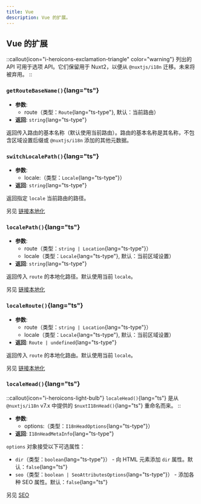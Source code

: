 ```yaml
---
title: Vue
description: Vue 的扩展。
---
```


## Vue 的扩展

::callout{icon="i-heroicons-exclamation-triangle" color="warning"}
列出的 API 可用于选项 API。它们保留用于 Nuxt2，以便从 `@nuxtjs/i18n` 迁移。未来将被弃用。
::

### `getRouteBaseName()`{lang="ts"}

- **参数**:
  - route（类型：`Route`{lang="ts-type"}, 默认：当前路由）
- **返回**: `string`{lang="ts-type"}

返回传入路由的基本名称（默认使用当前路由）。路由的基本名称是其名称，不包含区域设置后缀或 `@nuxtjs/i18n` 添加的其他元数据。

### `switchLocalePath()`{lang="ts"}

- **参数**:
  - locale:（类型：`Locale`{lang="ts-type"}）
- **返回**: `string`{lang="ts-type"}

返回指定 `locale` 当前路由的路径。

另见 [链接本地化](/docs/getting-started/usage)

### `localePath()`{lang="ts"}

- **参数**:
  - route（类型：`string | Location`{lang="ts-type"}）
  - locale（类型：`Locale`{lang="ts-type"}, 默认：当前区域设置）
- **返回**: `string`{lang="ts-type"}

返回传入 `route` 的本地化路径。默认使用当前 `locale`。

另见 [链接本地化](/docs/getting-started/usage)

### `localeRoute()`{lang="ts"}

- **参数**:
  - route（类型：`string | Location`{lang="ts-type"}）
  - locale（类型：`Locale`{lang="ts-type"}, 默认：当前区域设置）
- **返回**: `Route | undefined`{lang="ts-type"}

返回传入 `route` 的本地化路由。默认使用当前 `locale`。

另见 [链接本地化](/docs/getting-started/usage)

### `localeHead()`{lang="ts"}

::callout{icon="i-heroicons-light-bulb"}
`localeHead()`{lang="ts"} 是从 `@nuxtjs/i18n` v7.x 中提供的 `$nuxtI18nHead()`{lang="ts"} 重命名而来。
::

- **参数**:
  - options:（类型：`I18nHeadOptions`{lang="ts-type"}）
- **返回**: `I18nHeadMetaInfo`{lang="ts-type"}

`options` 对象接受以下可选属性：

- `dir`（类型：`boolean`{lang="ts-type"}） - 向 HTML 元素添加 `dir` 属性。默认：`false`{lang="ts"}
- `seo`（类型：`boolean | SeoAttributesOptions`{lang="ts-type"}） - 添加各种 SEO 属性。默认：`false`{lang="ts"}

另见 [SEO](/docs/guide/seo)